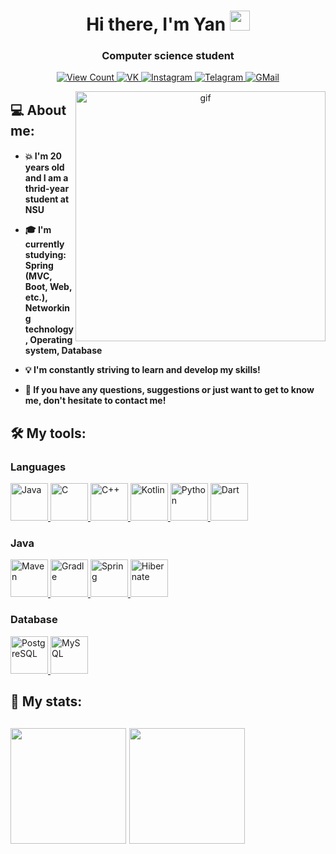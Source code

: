 <h1 align="center">Hi there, I'm Yan</a> 
<img src="https://github.com/blackcater/blackcater/raw/main/images/Hi.gif" height="32"/></h1>
<h3 align="center">Computer science student</h3>

<p align="center">
    <a href="http://papertoilet.com/">
        <img
            src="https://komarev.com/ghpvc/?username=ykhdr&style=for-the-badge&color=00AA00"
            alt="View Count"
            title="View count (click for something interesting)">
    </a>
    <a href="https://vk.com/yan.khudorozhkov/">
        <img
            src="https://img.shields.io/badge/-Vkontakte-1155ba?style=for-the-badge&logo=Vk"
            title="VK"
            alt="VK">
    </a>
    <a href="https://instagram.com/yanuulya_/">
        <img
            src="https://img.shields.io/badge/Instagram-%23E4405F.svg?style=for-the-badge&logo=Instagram&logoColor=white"
            title="Instagram"
            alt="Instagram">
    </a>
    <a href="https://t.me/ykhdr/">
        <img
            src="https://img.shields.io/badge/Telegram-2CA5E0?style=for-the-badge&logo=telegram&logoColor=white"
            title="Telegram"
            alt="Telagram">
    </a>
    <a href="mailto:y.khudorozhkov@g.nsu.ru">
        <img
            src="https://img.shields.io/badge/Gmail-D14836?style=for-the-badge&logo=gmail&logoColor=white"
            title="GMail"
            alt="GMail">
    </a>
</p>
<p align="center">
  <img 
       src="https://cutewallpaper.org/25/anime-phone-gif-wallpaper/23-anime-desktop-wallpaper-gif-1-%E2%96%B7-hd-wallpaper-4k-%E2%9C%93-free.gif"
       height="400px"
       align="right"
       alt="gif" >

<h2>💻 About me:</h2>
<h4>
<ul>
    <li>💥 I'm 20 years old and I am a thrid-year student at NSU<p></li>
    <li>🎓 I'm currently studying: <b>Spring (MVC, Boot, Web, etc.)</b>, <b>Networking technology</b>, <b>Operating system</b>, <b>Database</b> <p> </li>
    <li>💡 I'm constantly striving to learn and develop my skills!<p></li>
    <li>📨 If you have any questions, suggestions or just want to get to know me, don't hesitate to contact me!<p></li>
</ul>

<p>
<h2>🛠 My tools:</h2>
<h3> Languages</h3>
    <a href="https://oracle.com/ru/java/">
        <img
            src="https://skillicons.dev/icons?i=java"
            title="Java"
            alt="Java"
            height="60px">
    </a>
    <a href="https://iso.org/">
        <img
            src="https://user-images.githubusercontent.com/90527574/230726366-32827d1f-021a-40ed-9572-b9313311fb6e.svg"
            title="C"
            alt="C"
            height="60px">
    </a>
    <a href="https://isocpp.org/">
        <img
            src="https://user-images.githubusercontent.com/90527574/230726381-9ed4191b-2a7d-4398-a09f-0b3561d8082c.svg"
            title="C++"
            alt="C++"
            height="60px">
    </a>
    <a href="https://kotlinlang.org/">
        <img 
            src="https://skillicons.dev/icons?i=kotlin"
            title="Kotlin"
            alt="Kotlin"
            height="60px">
    </a>
    <a href="https://www.python.org/">
        <img 
            src="https://skillicons.dev/icons?i=python"
            title="Python"
            alt="Python"
            height="60px">
    </a>
    <a href="https://dart.dev/"> 
        <img 
            src="https://skillicons.dev/icons?i=dart"
            title="Dart"
            alt="Dart"
            height="60px">
    </a>
<h3>Java</h3>
    <a href="https://maven.apache.org/">
        <img
            src="https://skillicons.dev/icons?i=maven"
            title="Maven"
            alt="Maven"
            height="60px">
    </a>
    <a href="https://gradle.org/">
        <img
            src="https://skillicons.dev/icons?i=gradle"
            title="Gradle"
            alt="Gradle"
            height="60px">
    </a>
    <a href="https://spring.io/">
        <img
            src="https://skillicons.dev/icons?i=spring"
            title="Spring"
            alt="Spring"
            height="60px">
    </a>
    <a href="https://hibernate.org/">
        <img
            src="https://skillicons.dev/icons?i=hibernate"
            title="Hibernate"
            alt="Hibernate"
            height="60px">
    </a>
<h3>Database</h3>
    <a href="https://www.postgresql.org/">
        <img
            src="https://skillicons.dev/icons?i=postgresql"
            title="PostgreSQL"
            alt="PostgreSQL"
            height="60px">
    </a>
    <a href="https://www.mysql.com/">
        <img
            src="https://skillicons.dev/icons?i=mysql"
            title="MySQL"
            alt="MySQL"
            height="60px">
    </a>

<p>
  <h2>🪪 My stats:<h2>
    <img
         src="https://leetcard.jacoblin.cool/ykhdr?hide=ranking,easy-solved-count,medium-solved-count,hard-solved-count" 
         height="185px"
         align="center">
    <img
         src="https://github-readme-stats.vercel.app/api/top-langs/?username=ykhdr&layout=compact&theme=tokyonight"
         height="185px"
         align="center">
</p>

